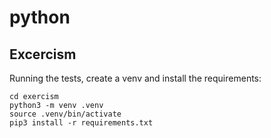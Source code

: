# python

## Excercism
Running the tests, create a venv and install the requirements:

```
cd exercism
python3 -m venv .venv
source .venv/bin/activate
pip3 install -r requirements.txt
```
